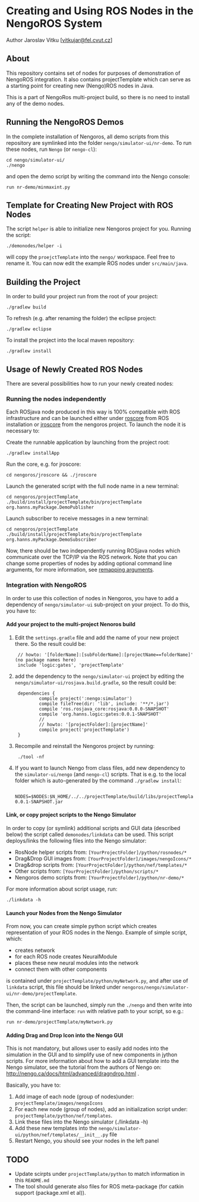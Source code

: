 Creating and Using ROS Nodes in the NengoROS System
================================================

Author Jaroslav Vitku [vitkujar@fel.cvut.cz]


About
------

This repository contains set of nodes for purposes of demonstration of NengoROS integration. It also contains projectTemplate which can serve as a starting point for creating new (Nengo)ROS nodes in Java.

This is a part of NengoRos multi-project build, so there is no need to install any of the demo nodes. 


Running the NengoROS Demos
---------------------------

In the complete installation of Nengoros, all demo scripts from this repository are symlinked into the folder `nengo/simulator-ui/nr-demo`. To run these nodes, run `Nengo` (or `nengo-cl`):
	
	cd nengo/simulator-ui/
	./nengo

and open the demo script by writing the command into the Nengo console:
	
	run nr-demo/minmaxint.py


Template for Creating New Project with ROS Nodes
-----------------------------------------------

The script `helper` is able to initialize new Nengoros project for you. Running the script: 

	./demonodes/helper -i
	
will copy the `proejctTemplate` into the `nengo/` workspace. Feel free to rename it. You can now edit the example ROS nodes under `src/main/java`.

Building the Project
----------------------

In order to build your project run from the root of your project:

	./gradlew build
	
To refresh (e.g. after renaming the folder) the eclipse project:

	./gradlew eclipse
	
To install the project into the local maven repository:

	./gradlew install
	

Usage of Newly Created ROS Nodes
---------------------------------


There are several possibilities how to run your newly created nodes:

### Running the nodes independently
Each ROSjava node produced in this way is 100% compatible with ROS infrastructure and can be launched either under [roscore](http://wiki.ros.org/roscore) from ROS installation or [jroscore](https://github.com/jvitku/jroscore) from the nengoros project. To launch the node it is necessary to:

Create the runnable application by launching from the project root:

	./gradlew installApp

Run the core, e.g. for jroscore:

	cd nengoros/jroscore && ./jroscore

Launch the generated script with the full node name in a new terminal:

	cd nengoros/projectTemplate
	./build/install/projectTemplate/bin/projectTemplate org.hanns.myPackage.DemoPublisher
	
Launch subscriber to receive messages in a new terminal:

	cd nengoros/projectTemplate
	./build/install/projectTemplate/bin/projectTemplate org.hanns.myPackage.DemoSubscriber

Now, there should be two independently running ROSjava nodes which communicate over the TCP/IP via the ROS network. Note that you can change some properties of nodes by adding optional command line arguments, for more information, see [remapping arguments](http://wiki.ros.org/Remapping%20Arguments).

### Integration with NengoROS
In order to use this collection of nodes in Nengoros, you have to add a dependency of `nengo/simulator-ui` sub-project on your project. To do this, you have to:
#### Add your project to the multi-project Nenoros build
1. Edit the `settings.gradle` file and add the name of your new project there. So the result could be:

		// howto: '[folderName]:[subFolderName]:[projectName==folderName]'  (no package names here)
		include 'logic:gates', 'projectTemplate'

		
2. add the dependency to the `nengo/simulator-ui` project by editing the `nengo/simulator-ui/rosjava.build.gradle`, so the result could be:	


		dependencies {
		    	compile project(':nengo:simulator')
		    	compile fileTree(dir: 'lib', include: '**/*.jar')
		    	compile 'ros.rosjava_core:rosjava:0.0.0-SNAPSHOT'
		    	compile 'org.hanns.logic:gates:0.0.1-SNAPSHOT'
				//
				// howto: '[projectFolder]:[projectName]' 
				compile project('projectTemplate')
		}


3. Recompile and reinstall the Nengoros project by running:

		./tool -nf

4. If you want to launch Nengo from class files, add new dependency to the `simulator-ui/nengo` (and `nengo-cl`) scripts. That is e.g. to the local folder which is auto-generated by the command `./gradlew install`:

		NODES=$NODES:$N_HOME/../../projectTemplate/build/libs/projectTemplate-0.0.1-SNAPSHOT.jar

#### Link, or copy project scripts to the Nengo Simulator

In order to copy (or symlink) additional scripts and GUI data (described below) the script called `demonodes/linkdata` can be used. This script deploys/links the following files into the Nengo simulator:

* RosNode helper scripts from:	`[YourProjectFolder]/python/rosnodes/*`
* Drag&Drop GUI images from: 	`[YourProjectFolder]/images/nengoIcons/*`
* Drag&drop scripts from: 		`[YourProjectFolder]/python/nef/templates/*`
* Other scripts from: 			`[YourProjectFolder]/python/scripts/*`
* Nengoros demo scripts from:	`[YourProjectFolder]/python/nr-demo/*`

For more information about script usage, run: 

	./linkdata -h


#### Launch your Nodes from the Nengo Simulator

From now, you can create simple python script which creates representation of your ROS nodes in the Nengo. Example of simple script, which:

* creates network
* for each ROS node creates NeuralModule
* places these new neural modules into the network
* connect them with other components

is contained under `projectTemplate/python/myNetwork.py`, and after use of `linkdata` script, this file should be linked under `nengoros/nengo/simulator-ui/nr-demo/projectTemplate`. 
	
Then, the script can be launched, simply run the `./nengo` and then write into the command-line interface: `run` with relative path to your script, so e.g.:
	
	run nr-demo/projectTemplate/myNetwork.py
	

#### Adding Drag and Drop Icon into the Nengo GUI

This is not mandatory, but allows user to easily add nodes into the simulation in the GUI and to simplify use of new components in jython scripts. For more information about how to add a GUI template into the Nengo simulator, see the tutorial from the authors of Nengo on: http://nengo.ca/docs/html/advanced/dragndrop.html .

Basically, you have to:

1. Add image of each node (group of nodes)under: `projectTemplate/images/nengoIcons`
2. For each new node (group of nodes), add an initialization script under: `projectTemplate/python/nef/templates`. 
3. Link these files into the Nengo simulator (./linkdata -h) 
4. Add these new templates into the `nengo/simulator-ui/python/nef/templates/__init__.py` file
5. Restart Nengo, you should see your nodes in the left panel



TODO
---------

* 	Update scirpts under `projectTemplate/python` to match information in this `README.md`
* 	The tool should generate also files for ROS meta-package (for catkin support (package.xml et al)).
